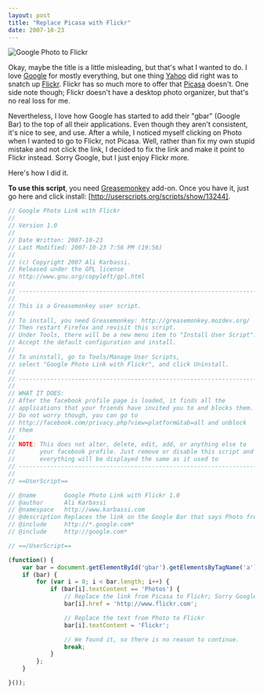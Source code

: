 ```yaml
---
layout: post
title: "Replace Picasa with Flickr"
date: 2007-10-23
---
```


![Google Photo to Flickr]

Okay, maybe the title is a little misleading, but that's what I wanted to do. I love [Google] for mostly everything, but one thing [Yahoo] did right was to snatch up [Flickr]. Flickr has so much more to offer that [Picasa] doesn't. One side note though; Flickr doesn't have a desktop photo organizer, but that's no real loss for me.

Nevertheless, I love how Google has started to add their "gbar" (Google Bar) to the top of all their applications. Even though they aren't consistent, it's nice to see, and use. After a while, I noticed myself clicking on Photo when I wanted to go to Flickr, not Picasa. Well, rather than fix my own stupid mistake and not click the link, I decided to fix the link and make it point to Flickr instead. Sorry Google, but I just enjoy Flickr more.

Here's how I did it.

**To use this script**, you need [Greasemonkey] add-on. Once you have it, just go here and click install: [http://userscripts.org/scripts/show/13244].

```javascript
// Google Photo Link with Flickr
//
// Version 1.0
//
// Date Written: 2007-10-23
// Last Modified: 2007-10-23 7:56 PM (19:56)
//
// (c) Copyright 2007 Ali Karbassi.
// Released under the GPL license
// http://www.gnu.org/copyleft/gpl.html
//
// --------------------------------------------------------------------
//
// This is a Greasemonkey user script.
//
// To install, you need Greasemonkey: http://greasemonkey.mozdev.org/
// Then restart Firefox and revisit this script.
// Under Tools, there will be a new menu item to "Install User Script".
// Accept the default configuration and install.
//
// To uninstall, go to Tools/Manage User Scripts,
// select "Google Photo Link with Flickr", and click Uninstall.
//
// --------------------------------------------------------------------
//
// WHAT IT DOES:
// After the facebook profile page is loaded, it finds all the
// applications that your friends have invited you to and blocks them.
// Do not worry though, you can go to
// http://facebook.com/privacy.php?view=platform&tab=all and unblock
// them
//
// NOTE: This does not alter, delete, edit, add, or anything else to
//       your facebook profile. Just remove or disable this script and
//       everything will be displayed the same as it used to
// --------------------------------------------------------------------
//
// ==UserScript==

// @name        Google Photo Link with Flickr 1.0
// @author      Ali Karbassi
// @namespace   http://www.karbassi.com
// @description Replaces the link on the Google Bar that says Photo from going to Picasa to Flickr.
// @include     http://*.google.com*
// @include     http://google.com*

// ==/UserScript==

(function() {
    var bar = document.getElementById('gbar').getElementsByTagName('a');
    if (bar) {
        for (var i = 0; i < bar.length; i++) {
            if (bar[i].textContent == 'Photos') {
                // Replace the link from Picasa to Flickr; Sorry Google :(
                bar[i].href = 'http://www.flickr.com';

                // Replace the text from Photo to Flickr
                bar[i].textContent = 'Flickr';

                // We found it, so there is no reason to continue.
                break;
            }
        };
    }

}());
```

[Google Photo to Flickr]: http://tech.karbassi.com/images/posts/2007-10-23/gbar.png
[Google]: http://www.google.com
[Yahoo]: http://www.yahoo.com
[Flickr]: http://www.flickr.com
[Picasa]: http://picasaweb.google.com/
[Greasemonkey]: https://addons.mozilla.org/en-US/firefox/addon/748
[http://userscripts.org/scripts/show/13244]: http://userscripts.org/scripts/show/13244
